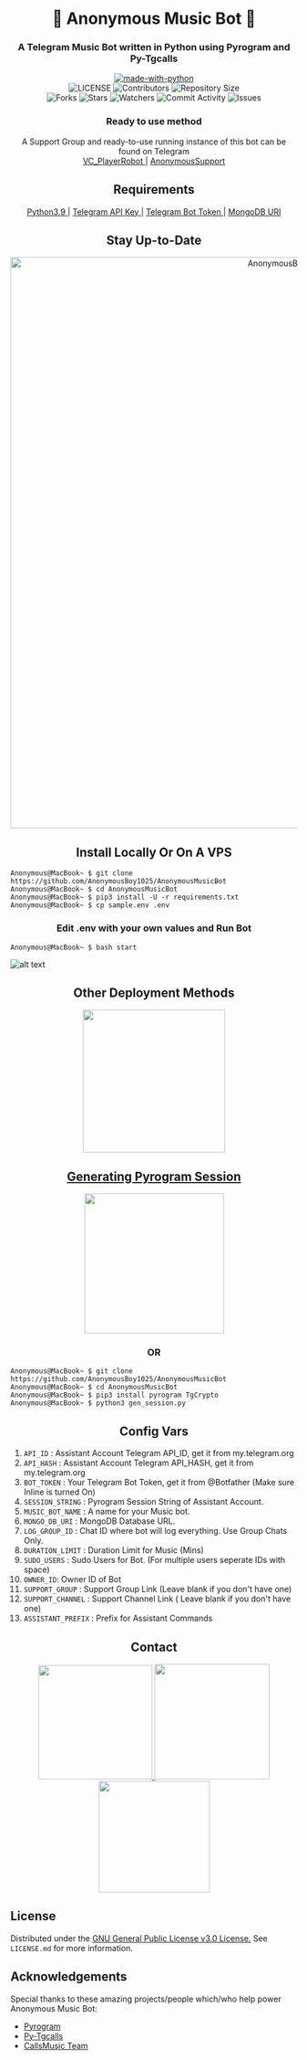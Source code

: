 <h1 align= center><b>🖤 Anonymous Music Bot 🖤</b></h1>
<h3 align = center> A Telegram Music Bot written in Python using Pyrogram and Py-Tgcalls </h3>

<p align="center">
<a href="https://python.org"><img src="http://forthebadge.com/images/badges/made-with-python.svg" alt="made-with-python"></a>
<br>
    <img src="https://img.shields.io/github/license/AnonymousBoy1025/AnonymousMusicBot?style=for-the-badge" alt="LICENSE">
    <img src="https://img.shields.io/github/contributors/AnonymousBoy1025/AnonymousMusicBot?style=for-the-badge" alt="Contributors">
    <img src="https://img.shields.io/github/repo-size/AnonymousBoy1025/AnonymousMusicBot?style=for-the-badge" alt="Repository Size"> <br>
    <img src="https://img.shields.io/github/forks/AnonymousBoy1025/AnonymousMusicBot?style=for-the-badge" alt="Forks">
    <img src="https://img.shields.io/github/stars/AnonymousBoy1025/AnonymousMusicBot?style=for-the-badge" alt="Stars">
    <img src="https://img.shields.io/github/watchers/AnonymousBoy1025/AnonymousMusicBot?style=for-the-badge" alt="Watchers">
    <img src="https://img.shields.io/github/commit-activity/w/AnonymousBoy1025/AnonymousMusicBot?style=for-the-badge" alt="Commit Activity">
    <img src="https://img.shields.io/github/issues/AnonymousBoy1025/AnonymousMusicBot?style=for-the-badge" alt="Issues">
</p>

<h3 align="center">
    Ready to use method
</h3>

<p align="center">
    A Support Group and ready-to-use running instance of this bot can be found on Telegram <br>
    <a href="https://telegram.me/VC_PlayerRobot"> VC_PlayerRobot </a> |
    <a href="https://t.me/AnonymousRobotSupport"> AnonymousSupport </a>
</p>

<h2 align="center">
   Requirements
</h2>

<p align="center">
    <a href="https://www.python.org/downloads/release/python-390/"> Python3.9 </a> |
    <a href="https://docs.pyrogram.org/intro/setup#api-keys"> Telegram API Key </a> |
    <a href="https://t.me/botfather"> Telegram Bot Token </a> |
    <a href="https://telegra.ph/How-To-get-Mongodb-URI-04-06"> MongoDB URI </a>
</p>

<h2 align="center">
   Stay Up-to-Date
</h2>

<p align="center"><img src="https://github.com/AnonymousBoy1025/AnonymousMusicBot/blob/master/Utils/star.gif" alt="AnonymousBoy1025 Github" width="1000px" /></p>



<h2 align="center">
   Install Locally Or On A VPS
</h2>


```console
Anonymous@MacBook~ $ git clone https://github.com/AnonymousBoy1025/AnonymousMusicBot
Anonymous@MacBook~ $ cd AnonymousMusicBot
Anonymous@MacBook~ $ pip3 install -U -r requirements.txt
Anonymous@MacBook~ $ cp sample.env .env
```

<h3 align="center">
    Edit <b>.env</b> with your own values and Run Bot
</h3>

```console
Anonymous@MacBook~ $ bash start
```
![alt text](https://github.com/AnonymousBoy1025/AnonymousMusicBot/blob/master/Utils/screen.png)


<h2 align="center">
   Other Deployment Methods
</h2>

<p align="center">
<a href="https://dashboard.heroku.com/new?template=https://github.com/itshedi/AnonymousMusicBot"><img src="https://img.shields.io/badge/Deploy%20To%20Heroku-blueviolet?style=for-the-badge&logo=heroku" width="250""/</a>  

</p>

<h2 align="center">
   Generating Pyrogram Session
</h2>

<p align="center">
<a href="https://telegram.me/AnonymousStringBot"><img src="https://img.shields.io/badge/Generate%20Pyrogram%20String-blueviolet?style=for-the-badge&logo=appveyor" width="245""/></a>
 </p>  

<h3 align="center">
    OR
</h3>

```console
Anonymous@MacBook~ $ git clone https://github.com/AnonymousBoy1025/AnonymousMusicBot
Anonymous@MacBook~ $ cd AnonymousMusicBot
Anonymous@MacBook~ $ pip3 install pyrogram TgCrypto
Anonymous@MacBook~ $ python3 gen_session.py
```


<h2 align="center">
   Config Vars
</h2>

1. `API_ID` : Assistant Account Telegram API_ID, get it from my.telegram.org
2. `API_HASH` : Assistant Account Telegram API_HASH, get it from my.telegram.org
3. `BOT_TOKEN` : Your Telegram Bot Token, get it from @Botfather (Make sure Inline is turned On)
4. `SESSION_STRING` : Pyrogram Session String of Assistant Account.
5. `MUSIC_BOT_NAME` : A name for your Music bot.
6. `MONGO_DB_URI` : MongoDB Database URL.
7. `LOG_GROUP_ID` : Chat ID where bot will log everything. Use Group Chats Only.
8. `DURATION_LIMIT` : Duration Limit for Music (Mins)
9. `SUDO_USERS` : Sudo Users for Bot. (For multiple users seperate IDs with space)
10. `OWNER_ID`: Owner ID of Bot
11. `SUPPORT_GROUP` : Support Group Link (Leave blank if you don't have one)
12. `SUPPORT_CHANNEL` : Support Channel Link ( Leave blank if you don't have one)
13. `ASSISTANT_PREFIX` : Prefix for Assistant Commands


<h2 align="center">
   Contact
</h2>

<p align="center">
<a href="https://t.me/AnonymousSupport"><img src="https://img.shields.io/badge/Anonymous%20Channel-blueviolet?style=for-the-badge&logo=telegram" width="200""/</a>
<a href="https://telegram.me/anonymous_was_bot"><img src="https://img.shields.io/badge/Contact%20Owner-blueviolet?style=for-the-badge&logo=telegram" width="202""/</a>  
<a href="https://t.me/AnonymousRobotSupport"><img src="https://img.shields.io/badge/Anonymous%20Support-blueviolet?style=for-the-badge&logo=telegram" width="195""/></a>
</p>



## License

Distributed under the [GNU General Public License v3.0 License.](https://github.com/AnonymousBoy1025/AnonymousMusicBot/blob/main/LICENSE) See `LICENSE.md` for more information.

## Acknowledgements

Special thanks to these amazing projects/people which/who help power Anonymous Music Bot:

- [Pyrogram](https://github.com/pyrogram/pyrogram)
- [Py-Tgcalls](https://github.com/pytgcalls/pytgcalls)
- [CallsMusic Team](https://github.com/Callsmusic)
